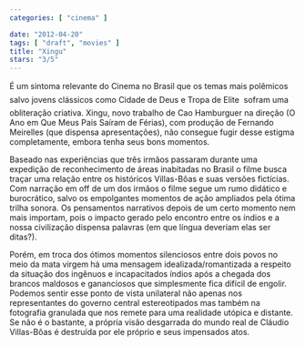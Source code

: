 ```yaml
---
categories: [ "cinema" ]

date: "2012-04-20"
tags: [ "draft", "movies" ]
title: "Xingu"
stars: "3/5"
---
```

É um sintoma relevante do Cinema no Brasil que os temas mais polêmicos  salvo jovens clássicos como Cidade de Deus e Tropa de Elite  sofram uma obliteração criativa. Xingu, novo trabalho de Cao Hamburguer na direção (O Ano em Que Meus Pais Saíram de Férias), com produção de Fernando Meirelles (que dispensa apresentações), não consegue fugir desse estigma completamente, embora tenha seus bons momentos.

Baseado nas experiências que três irmãos passaram durante uma expedição de reconhecimento de áreas inabitadas no Brasil o filme busca traçar uma relação entre os históricos Villas-Bôas e suas versões fictícias. Com narração em off de um dos irmãos o filme segue um rumo didático e burocrático, salvo os empolgantes momentos de ação ampliados pela ótima trilha sonora. Os pensamentos narrativos depois de um certo momento nem mais importam, pois o impacto gerado pelo encontro entre os índios e a nossa civilização dispensa palavras (em que língua deveriam elas ser ditas?).

Porém, em troca dos ótimos momentos silenciosos entre dois povos no meio da mata virgem há uma mensagem idealizada/romantizada a respeito da situação dos ingênuos e incapacitados índios após a chegada dos brancos maldosos e gananciosos que simplesmente fica difícil de engolir. Podemos sentir esse ponto de vista unilateral não apenas nos representantes do governo central estereotipados mas também na fotografia granulada que nos remete para uma realidade utópica e distante. Se não é o bastante, a própria visão desgarrada do mundo real de Cláudio Villas-Bôas é destruída por ele próprio e seus impensados atos.

